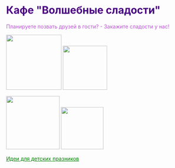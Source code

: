 <!DOCTYPE html>
<html>
<h1>
    <font color="Indigo">Кафе "Волшебные сладости"</font>
</h1>

<font color="MediumOrchid">Планируете позвать друзей в гости? - Закажите сладости у нас!</font>

<p>
    <img src="https://i.imgur.com/q9PPE0g.png" width="150"/>
    <img src="https://i.imgur.com/k0zTYAg.png" width="120"/>
</p>

<p>
    <img src="https://i.imgur.com/fgL1jKD.png" width="145"/>
    <img src="https://i.imgur.com/CtMXUol.png" width="115"/>
</p>

<a href="https://zoon.ru/barnaul/restaurants/kafe-stolovaya_volshebno_vkusno/" 
   style="color: green;">Идеи для детских празников</a>
</html>
